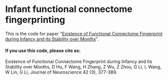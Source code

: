 # Infant functional connectome fingerprinting

This is the code for paper "[Existence of Functional Connectome Fingerprint during Infancy and Its Stability over Months](https://www.jneurosci.org/content/42/3/377.abstract)".


#### If you use this code, please cite as:

Existence of Functional Connectome Fingerprint during Infancy and Its Stability over Months, D Hu, F Wang, H Zhang, Z Wu, Z Zhou, G Li, L Wang, W Lin, G Li, Journal of Neuroscience 42 (3), 377-389.
